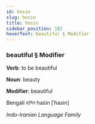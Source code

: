 ```yaml
---
id: hosin
slug: hosin
title: hosin
sidebar_position: 102
hoverText: beautiful § Modifier
---
```


### beautiful § Modifier

**Verb**: to be beautiful

**Noun**: beauty

**Modifier**: beautiful

Bengali হাসিন haśin [ˈɦasin]

*Indo-Iranian Language Family*